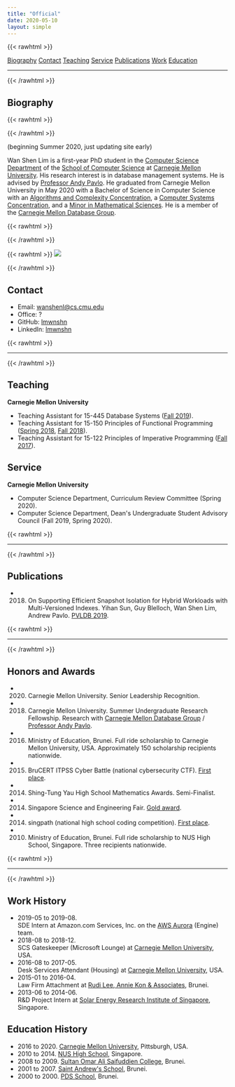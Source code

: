 ```yaml
---
title: "Official"
date: 2020-05-10
layout: simple
---
```


{{< rawhtml >}}
<div class="flex flex-wrap items-center justify-center">
<a class="pr3 link dim blue" href="#biography">Biography</a>
<a class="pr3 link dim blue" href="#contact">Contact</a>
<a class="pr3 link dim blue" href="#teaching">Teaching</a>
<a class="pr3 link dim blue" href="#service">Service</a>
<a class="pr3 link dim blue" href="#publications">Publications</a>
<a class="pr3 link dim blue" href="#work-history">Work</a>
<a class="pr3 link dim blue" href="#education-history">Education</a>
</div>
<hr class="bw1 b--black-20">
{{< /rawhtml >}}

## Biography

{{< rawhtml >}}
<div class="flex-ns items-center">
<div class="pr3">
{{< /rawhtml >}}

(beginning Summer 2020, just updating site early)

Wan Shen Lim is a first-year PhD student in the [Computer Science Department](https://www.csd.cs.cmu.edu/) of the [School of Computer Science](https://www.cs.cmu.edu) at [Carnegie Mellon University](https://www.cmu.edu/). His research interest is in database management systems. He is advised by [Professor Andy Pavlo](https://www.cs.cmu.edu/~pavlo/). He graduated from Carnegie Mellon University in May 2020 with a Bachelor of Science in Computer Science with an [Algorithms and Complexity Concentration](https://csd.cs.cmu.edu/academics/undergraduate/algorithms_complexity_concentration), a [Computer Systems Concentration](https://csd.cs.cmu.edu/academics/undergraduate/computer_systems_concentration), and a [Minor in Mathematical Sciences](http://coursecatalog.web.cmu.edu/schools-colleges/melloncollegeofscience/departmentofmathematicalsciences/#minorstextcontainer). He is a member of the [Carnegie Mellon Database Group](https://db.cs.cmu.edu/).

{{< rawhtml >}}
</div>
{{< /rawhtml >}}

{{< rawhtml >}}
<img src="/images/self/wanshenl-square.png"/>
</div>
{{< /rawhtml >}}

## Contact

- Email: [wanshenl@cs.cmu.edu](mailto:wanshenl@cs.cmu.edu)
- Office: ?
- GitHub: [lmwnshn](https://github.com/lmwnshn)
- LinkedIn: [lmwnshn](https://linkedin.com/in/lmwnshn)

{{< rawhtml >}}
<hr class="bw1 b--black-10">
{{< /rawhtml >}}

## Teaching

**Carnegie Mellon University**

- Teaching Assistant for 15-445 Database Systems ([Fall 2019](https://15445.courses.cs.cmu.edu/fall2019/)).
- Teaching Assistant for 15-150 Principles of Functional Programming ([Spring 2018](http://www.cs.cmu.edu/~15150/), [Fall 2018](http://www.cs.cmu.edu/~15150/)).
- Teaching Assistant for 15-122 Principles of Imperative Programming ([Fall 2017](https://www.cs.cmu.edu/~iliano/courses/17F-CMU-CS122/home.shtml)).

## Service

**Carnegie Mellon University**

- Computer Science Department, Curriculum Review Committee (Spring 2020).
- Computer Science Department, Dean's Undergraduate Student Advisory Council (Fall 2019, Spring 2020).

{{< rawhtml >}}
<hr class="bw1 b--black-10">
{{< /rawhtml >}}

## Publications

- 2018. On Supporting Efficient Snapshot Isolation for Hybrid Workloads with Multi-Versioned Indexes. Yihan Sun, Guy Blelloch, Wan Shen Lim, Andrew Pavlo. [PVLDB 2019](http://www.vldb.org/pvldb/vol13/p211-sun.pdf).

{{< rawhtml >}}
<hr class="bw1 b--black-10">
{{< /rawhtml >}}

## Honors and Awards

- 2020. Carnegie Mellon University. Senior Leadership Recognition.
- 2018. Carnegie Mellon University. Summer Undergraduate Research Fellowship. Research with [Carnegie Mellon Database Group](https://db.cs.cmu.edu/) / [Professor Andy Pavlo](https://www.cs.cmu.edu/~pavlo/).
- 2016. Ministry of Education, Brunei. Full ride scholarship to Carnegie Mellon University, USA. Approximately 150 scholarship recipients nationwide.
- 2015. BruCERT ITPSS Cyber Battle (national cybersecurity CTF). [First place](https://www.itpss.com/News/2015/12102015.html).
- 2014. Shing-Tung Yau High School Mathematics Awards. Semi-Finalist.
- 2014. Singapore Science and Engineering Fair. [Gold award](https://www.nushigh.edu.sg/about-us/achievements/2014/academic-competitions/outstanding-achievements-at-singapore-science-and-engineering-fair-2014).
- 2014. singpath (national high school coding competition). [First place](https://www.nushigh.edu.sg/about-us/achievements/2014/clubs-and-societies/nus-high-school-student-wins-top-prize-in-jc-and-high-school-national-coding-competition).
- 2010. Ministry of Education, Brunei. Full ride scholarship to NUS High School, Singapore. Three recipients nationwide.

{{< rawhtml >}}
<hr class="bw1 b--black-10">
{{< /rawhtml >}}

## Work History

- 2019-05 to 2019-08.  
  SDE Intern at Amazon.com Services, Inc. on the [AWS Aurora](https://aws.amazon.com/rds/aurora/) (Engine) team.
- 2018-08 to 2018-12.  
  SCS Gateskeeper (Microsoft Lounge) at [Carnegie Mellon University](https://www.cs.cmu.edu/), USA.
- 2016-08 to 2017-05.  
  Desk Services Attendant (Housing) at [Carnegie Mellon University](https://www.cmu.edu/housing/), USA.
- 2015-01 to 2016-04.  
  Law Firm Attachment at [Rudi Lee, Annie Kon & Associates](http://www.bruneilawsociety.com/rudi-lee-annie-kon-associates/), Brunei.
- 2013-06 to 2014-06.  
  R&D Project Intern at [Solar Energy Research Institute of Singapore](http://www.seris.nus.edu.sg/), Singapore.

## Education History

- 2016 to 2020. [Carnegie Mellon University](https://www.cmu.edu/), Pittsburgh, USA.
- 2010 to 2014. [NUS High School](https://www.nushigh.edu.sg/), Singapore.
- 2008 to 2009. [Sultan Omar Ali Saifuddien College](https://en.wikipedia.org/wiki/Sultan_Omar_Ali_Saifuddien_College), Brunei.
- 2001 to 2007. [Saint Andrew's School](https://en.wikipedia.org/wiki/St._Andrew%27s_School,_Brunei), Brunei.
- 2000 to 2000. [PDS School](https://en.wikipedia.org/wiki/Seri_Mulia_Sarjana_School), Brunei.
